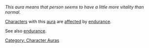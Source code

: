 *This aura means that person seems to have a little more vitality than
normal.*

[Characters](:Category:_Characters "wikilink") with this
[aura](:Category:_Character_Auras "wikilink") are
[affected](Affects "wikilink") by [endurance](Endurance "wikilink").

See also [endurance](Endurance "wikilink").

[Category: Character Auras](Category:_Character_Auras "wikilink")
